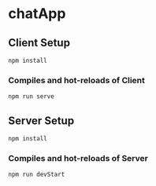 # chatApp

## Client Setup
```
npm install
```
### Compiles and hot-reloads of Client 
```
npm run serve
```

## Server Setup
```
npm install
```
### Compiles and hot-reloads of Server
```
npm run devStart
```
